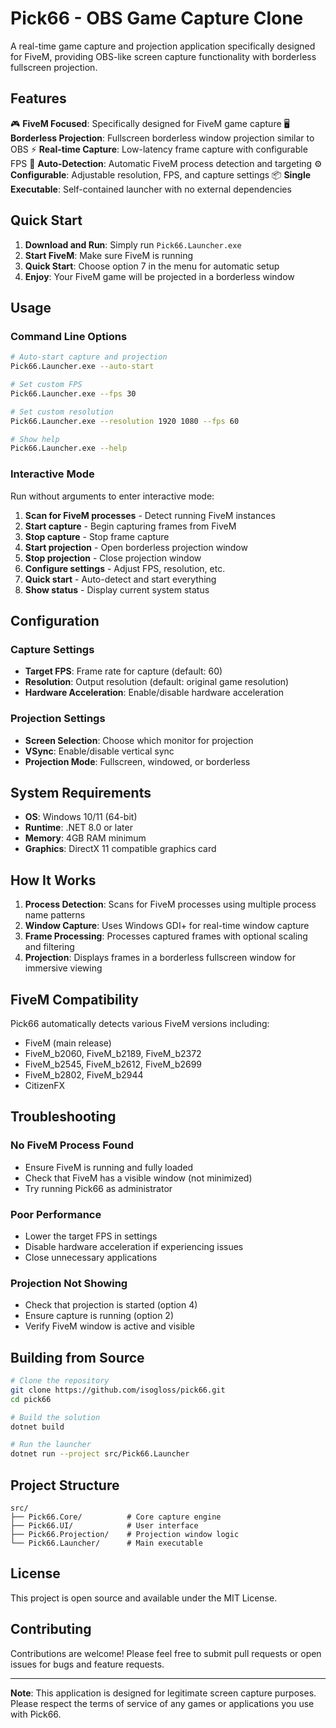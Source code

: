 # Pick66 - OBS Game Capture Clone

A real-time game capture and projection application specifically designed for FiveM, providing OBS-like screen capture functionality with borderless fullscreen projection.

## Features

🎮 **FiveM Focused**: Specifically designed for FiveM game capture
🖥️ **Borderless Projection**: Fullscreen borderless window projection similar to OBS
⚡ **Real-time Capture**: Low-latency frame capture with configurable FPS
🎯 **Auto-Detection**: Automatic FiveM process detection and targeting
⚙️ **Configurable**: Adjustable resolution, FPS, and capture settings
📦 **Single Executable**: Self-contained launcher with no external dependencies

## Quick Start

1. **Download and Run**: Simply run `Pick66.Launcher.exe`
2. **Start FiveM**: Make sure FiveM is running
3. **Quick Start**: Choose option 7 in the menu for automatic setup
4. **Enjoy**: Your FiveM game will be projected in a borderless window

## Usage

### Command Line Options

```bash
# Auto-start capture and projection
Pick66.Launcher.exe --auto-start

# Set custom FPS
Pick66.Launcher.exe --fps 30

# Set custom resolution
Pick66.Launcher.exe --resolution 1920 1080 --fps 60

# Show help
Pick66.Launcher.exe --help
```

### Interactive Mode

Run without arguments to enter interactive mode:

1. **Scan for FiveM processes** - Detect running FiveM instances
2. **Start capture** - Begin capturing frames from FiveM
3. **Stop capture** - Stop frame capture
4. **Start projection** - Open borderless projection window
5. **Stop projection** - Close projection window
6. **Configure settings** - Adjust FPS, resolution, etc.
7. **Quick start** - Auto-detect and start everything
8. **Show status** - Display current system status

## Configuration

### Capture Settings

- **Target FPS**: Frame rate for capture (default: 60)
- **Resolution**: Output resolution (default: original game resolution)
- **Hardware Acceleration**: Enable/disable hardware acceleration

### Projection Settings

- **Screen Selection**: Choose which monitor for projection
- **VSync**: Enable/disable vertical sync
- **Projection Mode**: Fullscreen, windowed, or borderless

## System Requirements

- **OS**: Windows 10/11 (64-bit)
- **Runtime**: .NET 8.0 or later
- **Memory**: 4GB RAM minimum
- **Graphics**: DirectX 11 compatible graphics card

## How It Works

1. **Process Detection**: Scans for FiveM processes using multiple process name patterns
2. **Window Capture**: Uses Windows GDI+ for real-time window capture
3. **Frame Processing**: Processes captured frames with optional scaling and filtering
4. **Projection**: Displays frames in a borderless fullscreen window for immersive viewing

## FiveM Compatibility

Pick66 automatically detects various FiveM versions including:
- FiveM (main release)
- FiveM_b2060, FiveM_b2189, FiveM_b2372
- FiveM_b2545, FiveM_b2612, FiveM_b2699
- FiveM_b2802, FiveM_b2944
- CitizenFX

## Troubleshooting

### No FiveM Process Found
- Ensure FiveM is running and fully loaded
- Check that FiveM has a visible window (not minimized)
- Try running Pick66 as administrator

### Poor Performance
- Lower the target FPS in settings
- Disable hardware acceleration if experiencing issues
- Close unnecessary applications

### Projection Not Showing
- Check that projection is started (option 4)
- Ensure capture is running (option 2)
- Verify FiveM window is active and visible

## Building from Source

```bash
# Clone the repository
git clone https://github.com/isogloss/pick66.git
cd pick66

# Build the solution
dotnet build

# Run the launcher
dotnet run --project src/Pick66.Launcher
```

## Project Structure

```
src/
├── Pick66.Core/          # Core capture engine
├── Pick66.UI/            # User interface
├── Pick66.Projection/    # Projection window logic
└── Pick66.Launcher/      # Main executable
```

## License

This project is open source and available under the MIT License.

## Contributing

Contributions are welcome! Please feel free to submit pull requests or open issues for bugs and feature requests.

---

**Note**: This application is designed for legitimate screen capture purposes. Please respect the terms of service of any games or applications you use with Pick66.